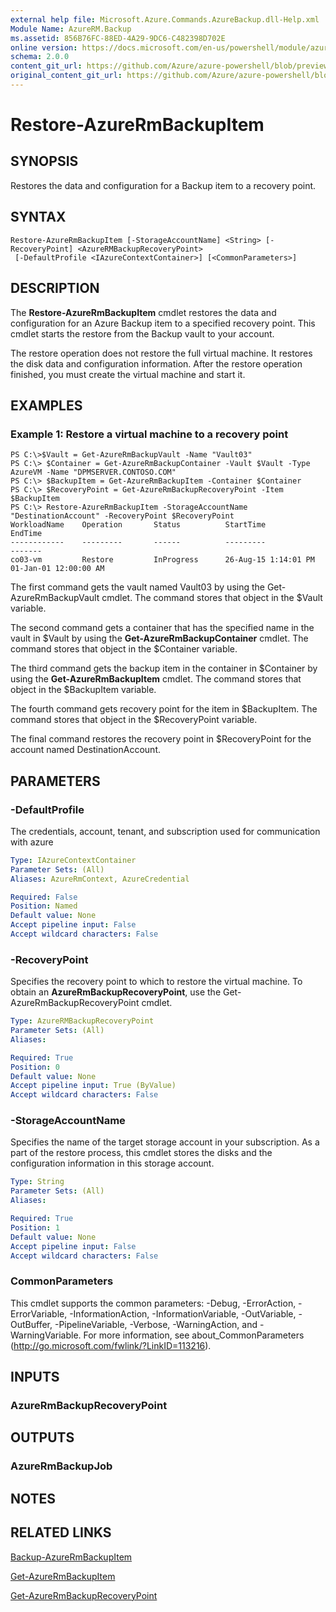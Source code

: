 ```yaml
---
external help file: Microsoft.Azure.Commands.AzureBackup.dll-Help.xml
Module Name: AzureRM.Backup
ms.assetid: 856B76FC-88ED-4A29-9DC6-C482398D702E
online version: https://docs.microsoft.com/en-us/powershell/module/azurerm.backup/restore-azurermbackupitem
schema: 2.0.0
content_git_url: https://github.com/Azure/azure-powershell/blob/preview/src/ResourceManager/AzureBackup/Commands.AzureBackup/help/Restore-AzureRmBackupItem.md
original_content_git_url: https://github.com/Azure/azure-powershell/blob/preview/src/ResourceManager/AzureBackup/Commands.AzureBackup/help/Restore-AzureRmBackupItem.md
---
```


# Restore-AzureRmBackupItem

## SYNOPSIS
Restores the data and configuration for a Backup item to a recovery point.

## SYNTAX

```
Restore-AzureRmBackupItem [-StorageAccountName] <String> [-RecoveryPoint] <AzureRMBackupRecoveryPoint>
 [-DefaultProfile <IAzureContextContainer>] [<CommonParameters>]
```

## DESCRIPTION
The **Restore-AzureRmBackupItem** cmdlet restores the data and configuration for an Azure Backup item to a specified recovery point.
This cmdlet starts the restore from the Backup vault to your account.

The restore operation does not restore the full virtual machine.
It restores the disk data and configuration information.
After the restore operation finished, you must create the virtual machine and start it.

## EXAMPLES

### Example 1: Restore a virtual machine to a recovery point
```
PS C:\>$Vault = Get-AzureRmBackupVault -Name "Vault03"
PS C:\> $Container = Get-AzureRmBackupContainer -Vault $Vault -Type AzureVM -Name "DPMSERVER.CONTOSO.COM"
PS C:\> $BackupItem = Get-AzureRmBackupItem -Container $Container
PS C:\> $RecoveryPoint = Get-AzureRmBackupRecoveryPoint -Item $BackupItem 
PS C:\> Restore-AzureRmBackupItem -StorageAccountName "DestinationAccount" -RecoveryPoint $RecoveryPoint 
WorkloadName    Operation       Status          StartTime              EndTime
------------    ---------       ------          ---------              -------
co03-vm         Restore         InProgress      26-Aug-15 1:14:01 PM   01-Jan-01 12:00:00 AM
```

The first command gets the vault named Vault03 by using the Get-AzureRmBackupVault cmdlet.
The command stores that object in the $Vault variable.

The second command gets a container that has the specified name in the vault in $Vault by using the **Get-AzureRmBackupContainer** cmdlet.
The command stores that object in the $Container variable.

The third command gets the backup item in the container in $Container by using the **Get-AzureRmBackupItem** cmdlet.
The command stores that object in the $BackupItem variable.

The fourth command gets recovery point for the item in $BackupItem.
The command stores that object in the $RecoveryPoint variable.

The final command restores the recovery point in $RecoveryPoint for the account named DestinationAccount.

## PARAMETERS

### -DefaultProfile
The credentials, account, tenant, and subscription used for communication with azure

```yaml
Type: IAzureContextContainer
Parameter Sets: (All)
Aliases: AzureRmContext, AzureCredential

Required: False
Position: Named
Default value: None
Accept pipeline input: False
Accept wildcard characters: False
```

### -RecoveryPoint
Specifies the recovery point to which to restore the virtual machine.
To obtain an **AzureRmBackupRecoveryPoint**, use the Get-AzureRmBackupRecoveryPoint cmdlet.

```yaml
Type: AzureRMBackupRecoveryPoint
Parameter Sets: (All)
Aliases: 

Required: True
Position: 0
Default value: None
Accept pipeline input: True (ByValue)
Accept wildcard characters: False
```

### -StorageAccountName
Specifies the name of the target storage account in your subscription.
As a part of the restore process, this cmdlet stores the disks and the configuration information in this storage account.

```yaml
Type: String
Parameter Sets: (All)
Aliases: 

Required: True
Position: 1
Default value: None
Accept pipeline input: False
Accept wildcard characters: False
```

### CommonParameters
This cmdlet supports the common parameters: -Debug, -ErrorAction, -ErrorVariable, -InformationAction, -InformationVariable, -OutVariable, -OutBuffer, -PipelineVariable, -Verbose, -WarningAction, and -WarningVariable. For more information, see about_CommonParameters (http://go.microsoft.com/fwlink/?LinkID=113216).

## INPUTS

### AzureRmBackupRecoveryPoint

## OUTPUTS

### AzureRmBackupJob

## NOTES

## RELATED LINKS

[Backup-AzureRmBackupItem](./Backup-AzureRmBackupItem.md)

[Get-AzureRmBackupItem](./Get-AzureRmBackupItem.md)

[Get-AzureRmBackupRecoveryPoint](./Get-AzureRmBackupRecoveryPoint.md)


